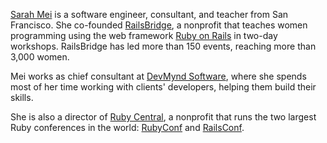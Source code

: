 [Sarah Mei](http://sarahmei.com) is a software engineer, consultant, and
teacher from San Francisco.  She co-founded
[RailsBridge](http://railsbridge.org), a nonprofit that teaches women
programming using the web framework [Ruby on Rails](http://rubyonrails.org) in
two-day workshops. RailsBridge has led more than 150 events, reaching more than
3,000 women.

Mei works as chief consultant at [DevMynd Software](https://devmynd.com), where
she spends most of her time working with clients' developers, helping them
build their skills.

She is also a director of [Ruby Central](http://rubycentral.org), a nonprofit
that runs the two largest Ruby conferences in the world:
[RubyConf](http://rubyconf.org) and [RailsConf](http://railsconf.com).
